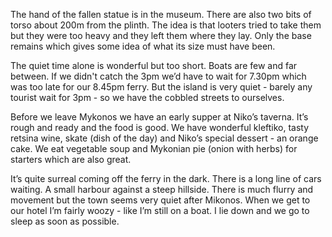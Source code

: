The hand of the fallen statue is in the museum. There are also two bits of torso about 200m from the plinth. The idea is that looters tried to take them but they were too heavy and they left them where they lay. Only the base remains which gives some idea of what its size must have been.

The quiet time alone is wonderful but too short. Boats are few and far between. If we didn't catch the 3pm we’d have to wait for 7.30pm which was too late for our 8.45pm ferry. But the island is very quiet - barely any tourist wait for 3pm - so we have the cobbled streets to ourselves.

Before we leave Mykonos we have an early supper at Niko’s taverna. It’s rough and ready and the food is good. We have wonderful kleftiko, tasty retsina wine, skate (dish of the day) and Niko’s special dessert - an orange cake. We eat vegetable soup and Mykonian pie (onion with herbs) for starters which are also great.

It’s quite surreal coming off the ferry in the dark. There is a long line of cars waiting. A small harbour against a steep hillside. There is much flurry and movement but the town seems very quiet after Mikonos. When we get to our hotel I’m fairly woozy - like I’m still on a boat. I lie down and we go to sleep as soon as possible.

